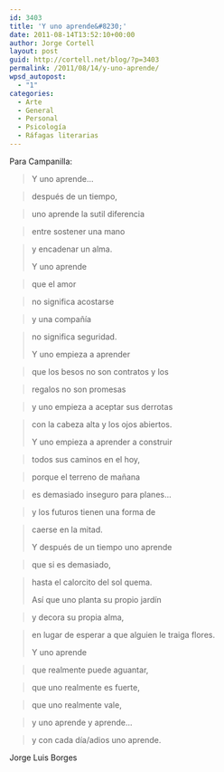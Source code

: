 ```yaml
---
id: 3403
title: 'Y uno aprende&#8230;'
date: 2011-08-14T13:52:10+00:00
author: Jorge Cortell
layout: post
guid: http://cortell.net/blog/?p=3403
permalink: /2011/08/14/y-uno-aprende/
wpsd_autopost:
  - "1"
categories:
  - Arte
  - General
  - Personal
  - Psicología
  - Ráfagas literarias
---
```

Para Campanilla:

> Y uno aprende&#8230;
  
> después de un tiempo,
  
> uno aprende la sutil diferencia
  
> entre sostener una mano
  
> y encadenar un alma.
> 
> Y uno aprende
  
> que el amor
  
> no significa acostarse
  
> y una compañía
  
> no significa seguridad.
> 
> Y uno empieza a aprender
  
> que los besos no son contratos y los
  
> regalos no son promesas
  
> y uno empieza a aceptar sus derrotas
  
> con la cabeza alta y los ojos abiertos.
> 
> Y uno empieza a aprender a construir
  
> todos sus caminos en el hoy,
  
> porque el terreno de mañana
  
> es demasiado inseguro para planes&#8230;
  
> y los futuros tienen una forma de
  
> caerse en la mitad.
> 
> Y después de un tiempo uno aprende
  
> que si es demasiado,
  
> hasta el calorcito del sol quema.
> 
> Así que uno planta su propio jardín
  
> y decora su propia alma,
  
> en lugar de esperar a que alguien le traiga flores.
> 
> Y uno aprende
  
> que realmente puede aguantar,
  
> que uno realmente es fuerte,
  
> que uno realmente vale,
  
> y uno aprende y aprende&#8230;
  
> y con cada día/adios uno aprende.

Jorge Luis Borges